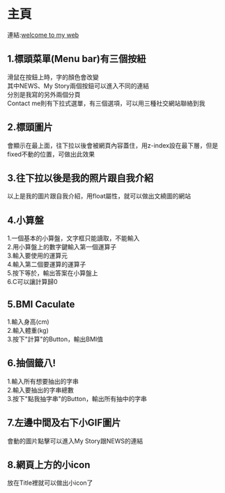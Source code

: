 # 主頁

連結:[welcome to my web](https://a8s287.github.io/wd107b/exercise/FINALEXAM/NEW.htm)

## 1.標頭菜單(Menu bar)有三個按紐
滑鼠在按鈕上時，字的顏色會改變<br>
其中NEWS、My Story兩個按鈕可以進入不同的連結<br>
分別是我寫的另外兩個分頁<br>
Contact me則有下拉式選單，有三個選項，可以用三種社交網站聯絡到我<br>

## 2.標頭圖片
會顯示在最上面，往下拉以後會被網頁內容蓋住，用z-index設在最下層，但是fixed不動的位置，可做出此效果

## 3.往下拉以後是我的照片跟自我介紹
以上是我的圖片跟自我介紹，用float屬性，就可以做出文繞圖的網站

## 4.小算盤
1.一個基本的小算盤，文字框只能讀取，不能輸入<br>
2.用小算盤上的數字鍵輸入第一個運算子<br>
3.輸入要使用的運算元<br>
4.輸入第二個要運算的運算子<br>
5.按下等於，輸出答案在小算盤上<br>
6.C可以讓計算歸0<br>

## 5.BMI Caculate
1.輸入身高(cm)<br>
2.輸入體重(kg)<br>
3.按下"計算"的Button，輸出BMI值<br>

## 6.抽個籤八!
1.輸入所有想要抽出的字串<br>
2.輸入要抽出的字串總數<br>
3.按下"點我抽字串"的Button，輸出所有抽中的字串<br>

## 7.左邊中間及右下小GIF圖片
會動的圖片點擊可以進入My Story跟NEWS的連結

## 8.網頁上方的小icon
放在Title裡就可以做出小icon了
